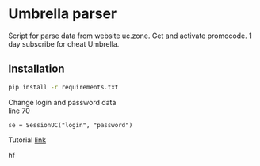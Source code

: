 # Umbrella parser 
Script for parse data from website uc.zone. Get and activate promocode. 1 day subscribe for cheat Umbrella.

## Installation

```bash
pip install -r requirements.txt
```

Change login and password data  
line 70 

```
se = SessionUC("login", "password")
```


Tutorial [link](https://lolzteam.org/threads/1344412)

hf
